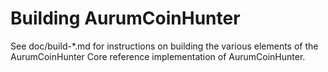 Building AurumCoinHunter
=============

See doc/build-*.md for instructions on building the various
elements of the AurumCoinHunter Core reference implementation of AurumCoinHunter.
